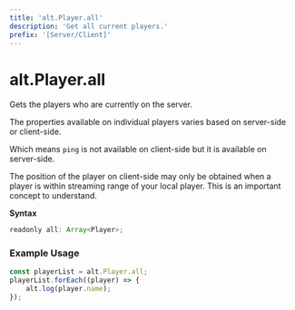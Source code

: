 ```yaml
---
title: 'alt.Player.all'
description: 'Get all current players.'
prefix: '[Server/Client]'
---
```


# alt.Player.all

Gets the players who are currently on the server.

The properties available on individual players varies based on server-side or client-side.

Which means `ping` is not available on client-side but it is available on server-side.

The position of the player on client-side may only be obtained when a player is within streaming range of your local player. This is an important concept to understand.

**Syntax**

```js
readonly all: Array<Player>;
```

### Example Usage

```js
const playerList = alt.Player.all;
playerList.forEach((player) => {
    alt.log(player.name);
});
```
